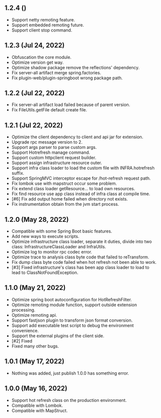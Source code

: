 
## 1.2.4 ()

- Support netty remoting feature.
- Support embedded remoting future.
- Support client stop command.


## 1.2.3 (Jul 24, 2022)

- Obfuscation the core module.
- Optimize version get way.
- Optimize shadow package remove the reflections' dependency.
- Fix server-all artifact merge spring.factories.
- Fix plugin-web/plugin-springboot wrong package path.


## 1.2.2 (Jul 22, 2022)

- Fix server-all artifact load failed because of parent version.
- Fix FileUtils.getFile default create file.


## 1.2.1 (Jul 22, 2022)

- Optimize the client dependency to client and api jar for extension.
- Upgrade rpc message version to 2.
- Support args parser to parse custom args.
- Support Hotrefresh manage command.
- Support custom httpclient request builder.
- Support assign infrastructure resource outer.
- Support infra class loader to load the custom file with INFRA.hotrefresh suffix.
- Support SpringMVC interceptor escape for /hot-refresh request path.
- Fix lombok use with mapstruct occur some problem.
- Fix extend class loader getResource... to load own resources.
- Fix find resource use app class instead of infra class at compile time.
- [#6] Fix add output home failed when directory not exists.
- Fix instrumentation obtain from the jvm start process.


## 1.2.0 (May 28, 2022)

- Compatible with some Spring Boot basic features.
- Add new ways to execute scripts.
- Optimize infrastructure class loader, separate it duties, divide into two class: InfrastructureClassLoader and InfraUtils.
- Optimize log to monitor rpc codec error.
- Optimize trace to analysis class byte code that failed to reTransform.
- Fix dump class byte code failed when hot refresh not been able to work.
- [#3] Fixed infrastructure's class has been app class loader to load to lead to ClassNotFoundException.


## 1.1.0 (May 21, 2022)

- Optimize spring boot autoconfiguration for HotRefreshFilter.
- Optimize remoting module function, support outside extension processing.
- Optimize remoting api.
- Support fastjson plugin to transform json format conversion.
- Support add executable test script to debug the environment convenience.
- Support the external plugins of the client side.
- [#2] Fixed
- Fixed many other bugs.



## 1.0.1 (May 17, 2022)

- Nothing was added, just publish 1.0.0 has something error.



## 1.0.0 (May 16, 2022)

- Support hot refresh class on the production environment.
- Compatible with Lombok.
- Compatible with MapStruct.



